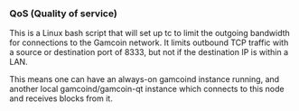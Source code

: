 ### QoS (Quality of service) ###

This is a Linux bash script that will set up tc to limit the outgoing bandwidth for connections to the Gamcoin network. It limits outbound TCP traffic with a source or destination port of 8333, but not if the destination IP is within a LAN.

This means one can have an always-on gamcoind instance running, and another local gamcoind/gamcoin-qt instance which connects to this node and receives blocks from it.
